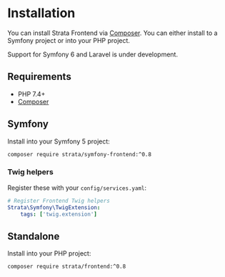 # Installation

You can install Strata Frontend via [Composer](https://getcomposer.org/). You can either install to a 
Symfony project or into your PHP project.

Support for Symfony 6 and Laravel is under development.

## Requirements

* PHP 7.4+
* [Composer](https://getcomposer.org/)

## Symfony

Install into your Symfony 5 project:

```
composer require strata/symfony-frontend:^0.8
```

### Twig helpers

Register these with your `config/services.yaml`:

```yaml
# Register Frontend Twig helpers
Strata\Symfony\TwigExtension:
    tags: ['twig.extension']
```


## Standalone

Install into your PHP project:

```
composer require strata/frontend:^0.8
```
